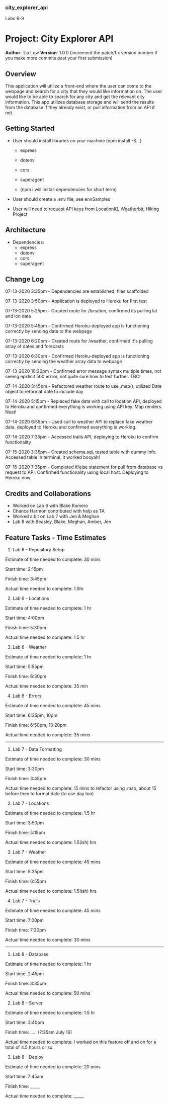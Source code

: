 ### city_explorer_api
Labs 6-9

# Project: City Explorer API

**Author**: Tia Low
**Version**: 1.0.0 (increment the patch/fix version number if you make more commits past your first submission)

## Overview
<!-- Provide a high level overview of what this application is and why you are building it, beyond the fact that it's an assignment for this class. (i.e. What's your problem domain?) -->

This application will utilize a front-end where the user can come to the webpage and search for a city that they would like information on. The user would like to be able to search for any city and get the relevant city information. This app utilizes database storage and will send the results from the database if they already exist, or pull information from an API if not. 

## Getting Started
<!-- What are the steps that a user must take in order to build this app on their own machine and get it running? -->

- User should install libraries on your machine (npm install -S...)
  - express
  - dotenv
  - cors
  - superagent

  - (npm i will install dependencies for short term)

- User should create a .env file, see envSamples

- User will need to request API keys from LocationIQ, Weatherbit, Hiking Project


## Architecture
<!-- Provide a detailed description of the application design. What technologies (languages, libraries, etc) you're using, and any other relevant design information. -->
- Dependencies:
  - express
  - dotenv
  - cors
  - superagent
  
## Change Log

07-13-2020 3:35pm - Dependencies are established, files scaffolded 

07-13-2020 3:50pm - Application is deployed to Heroku for first test

07-13-2020 5:25pm - Created route for /location, confirmed its pulling lat and lon data  

07-13-2020 5:45pm - Confirmed Heroku-deployed app is functioning correctly by sending data to the webpage

07-13-2020 6:20pm - Created route for /weather, confirmed it's pulling array of dates and forecasts

07-13-2020 6:30pm - Confirmed Heroku-deployed app is functioning correctly by sending the weather array data to webpage

07-13-2020 10:20pm - Confirmed error message syntax multiple times, not seeing epxlicit 500 errror, not quite sure how to test further. TBC! 

07-14-2020 3:45pm - Refactored weather route to use .map(), utilized Date object to reformat date to include day

07-14-2020 5:15pm - Replaced fake data with call to location API, deployed to Heroku and confirmed everything is working using API key. Map renders. Neat!

07-14-2020 6:55pm - Used call to weather API to replace fake weather data, deployed to Heroku and confirmed everything is working. 

07-14-2020 7:35pm - Accessed trails API, deploying to Heroku to confirm functionality

07-15-2020 3:35pm - Created schema.sql, tested table with dummy info. Accessed table in terminal, it worked booyah! 

07-16-2020 7:35pm - Completed if/else statement for pull from database vs request to API. Confirmed functionality using local host. Deploying to Heroku now. 

## Credits and Collaborations

- Worked on Lab 6 with Blake Romero
- Chance Harmon contributed with help as TA
- Worked a bit on Lab 7 with Jen & Meghan
- Lab 8 with Beasley, Blake, Meghan, Amber, Jen


## Feature Tasks - Time Estimates

1. Lab 6 - Repository Setup

Estimate of time needed to complete: 30 mins

Start time: 2:15pm

Finish time: 3:45pm

Actual time needed to complete: 1.5hr


2. Lab 6 - Locations

Estimate of time needed to complete: 1 hr

Start time: 4:00pm

Finish time: 5:30pm

Actual time needed to complete: 1.5 hr


3. Lab 6 - Weather

Estimate of time needed to complete: 1 hr

Start time: 5:55pm

Finish time: 6:30pm

Actual time needed to complete: 35 min


4. Lab 6 - Errors

Estimate of time needed to complete: 45 mins

Start time: 6:35pm, 10pm

Finish time: 6:50pm, 10:20pm

Actual time needed to complete: 35 mins
<hr>

1. Lab 7 - Data Formatting

Estimate of time needed to complete: 30 mins

Start time: 3:30pm

Finish time: 3:45pm

Actual time needed to complete: 15 mins to refactor using .map, about 15 before then to format date (to use day too)


2. Lab 7 - Locations

Estimate of time needed to complete: 1.5 hr

Start time: 3:50pm

Finish time: 5:15pm

Actual time needed to complete: 1.5(ish) hrs


3. Lab 7 - Weather

Estimate of time needed to complete: 45 mins

Start time: 5:35pm

Finish time: 6:55pm

Actual time needed to complete: 1.5(ish) hrs


4. Lab 7 - Trails

Estimate of time needed to complete: 45 mins

Start time: 7:00pm

Finish time: 7:30pm

Actual time needed to complete: 30 mins
<hr>

1. Lab 8 - Database

Estimate of time needed to complete: 1 hr

Start time: 2:45pm

Finish time: 3:35pm

Actual time needed to complete: 50 mins


2. Lab 8 - Server

Estimate of time needed to complete: 1.5 hr

Start time: 3:40pm

Finish time: ..... (7:35am July 16)

Actual time needed to complete: I worked on this feature off and on for a total of 4.5 hours or so. 


3. Lab 8 - Deploy

Estimate of time needed to complete: 20 mins

Start time: 7:45am 

Finish time: _____

Actual time needed to complete: _____



